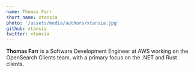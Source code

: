 ```yaml
---
name: Thomas Farr
short_name: xtansia
photo: '/assets/media/authors/xtansia.jpg'
github: xtansia
twitter: xtansia
---
```


**Thomas Farr** is a Software Development Engineer at AWS working on the OpenSearch Clients team, with a primary focus on the .NET and Rust clients.
